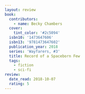 ```yaml
---
layout: review
book:
  contributors:
    - name: Becky Chambers
  cover:
    tint_color: '#2c5094'
  isbn10: '1473647606'
  isbn13: '9781473647602'
  publication_year: 2018
  series: 'Wayfarers, #3'
  title: Record of a Spaceborn Few
  tags:
    - fiction
    - sci-fi
review:
  date_read: 2018-10-07
  rating: 5
---
```

